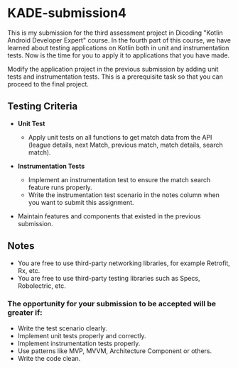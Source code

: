 # KADE-submission4
This is my submission for the third assessment project in Dicoding "Kotlin Android Developer Expert" course. In the fourth part of this course, we have learned about testing applications on Kotlin both in unit and instrumentation tests. Now is the time for you to apply it to applications that you have made.

Modify the application project in the previous submission by adding unit tests and instrumentation tests. This is a prerequisite task so that you can proceed to the final project.

## Testing Criteria

* **Unit Test**
  * Apply unit tests on all functions to get match data from the API (league details, next Match, previous match, match details, search match).

* **Instrumentation Tests**
  * Implement an instrumentation test to ensure the match search feature runs properly.
  * Write the instrumentation test scenario in the notes column when you want to submit this assignment.
  
* Maintain features and components that existed in the previous submission.

## Notes
* You are free to use third-party networking libraries, for example Retrofit, Rx, etc.
* You are free to use third-party testing libraries such as Specs, Robolectric, etc.

### The opportunity for your submission to be accepted will be greater if:
* Write the test scenario clearly.
* Implement unit tests properly and correctly.
* Implement instrumentation tests properly.
* Use patterns like MVP, MVVM, Architecture Component or others.
* Write the code clean.
